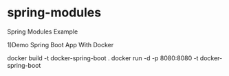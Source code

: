 # spring-modules
Spring Modules Example

1)Demo Spring Boot App With Docker

  docker build -t docker-spring-boot .
  docker run -d -p 8080:8080 -t docker-spring-boot
